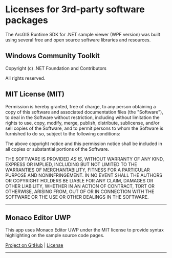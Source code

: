 ﻿# Licenses for 3rd-party software packages

The ArcGIS Runtime SDK for .NET sample viewer (WPF version) was built using several free and open source software libraries and resources. 

## Windows Community Toolkit

Copyright (c) .NET Foundation and Contributors

All rights reserved. 

## MIT License (MIT)

Permission is hereby granted, free of charge, to any person obtaining a copy of this software and associated documentation files (the "Software"), to deal in the Software without restriction, including without limitation the rights to use, copy, modify, merge, publish, distribute, sublicense, and/or sell copies of the Software, and to permit persons to whom the Software is furnished to do so, subject to the following conditions:

The above copyright notice and this permission notice shall be included in all copies or substantial portions of the Software.

THE SOFTWARE IS PROVIDED *AS IS*, WITHOUT WARRANTY OF ANY KIND, EXPRESS OR IMPLIED, INCLUDING BUT NOT LIMITED TO THE WARRANTIES OF MERCHANTABILITY, FITNESS FOR A PARTICULAR PURPOSE AND NONINFRINGEMENT. IN NO EVENT SHALL THE AUTHORS OR COPYRIGHT HOLDERS BE LIABLE FOR ANY CLAIM, DAMAGES OR OTHER LIABILITY, WHETHER IN AN ACTION OF CONTRACT, TORT OR OTHERWISE, ARISING FROM, OUT OF OR IN CONNECTION WITH THE SOFTWARE OR THE USE OR OTHER DEALINGS IN THE SOFTWARE.

----

## Monaco Editor UWP

This app uses Monaco Editor UWP under the MIT license to provide syntax highlighting on the sample source code pages.

[Project on GitHub](https://github.com/hawkerm/monaco-editor-uwp) | [License](https://licenses.nuget.org/MIT)

----